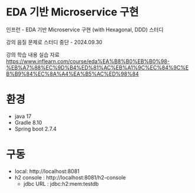 # EDA 기반 Microservice 구현

인프런 - EDA 기반 Microservice 구현 (with Hexagonal, DDD) 스터디

강의 음질 문제로 스터디 중단 - 2024.09.30

강의 학습 내용 실습 자료
https://www.inflearn.com/course/eda%EA%B8%B0%EB%B0%98-%EB%A7%88%EC%9D%B4%ED%81%AC%EB%A1%9C%EC%84%9C%EB%B9%84%EC%8A%A4%EA%B5%AC%ED%98%84

# 환경
- java 17
- Gradle 8.10
- Spring boot 2.7.4

# 구동
- local: http://localhost:8081
- h2 console : http://localhost:8081/h2-console
  - jdbc URL : jdbc:h2:mem:testdb